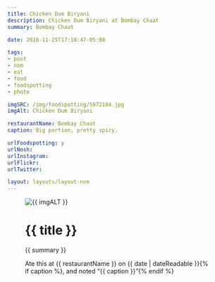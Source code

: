 ```yaml
---
title: Chicken Dum Biryani
description: Chicken Dum Biryani at Bombay Chaat
summary: Bombay Chaat

date: 2016-11-25T17:18:47-05:00

tags:
- post
- nom
- eat
- food
- foodspotting
- photo

imgSRC: /img/foodspotting/5972104.jpg
imgAlt: Chicken Dum Biryani

restaurantName: Bombay Chaat
caption: Big portion, pretty spicy.

urlFoodspotting: y
urlNosh:
urlInstagram:
urlFlickr:
urlTwitter:

layout: layouts/layout-nom
---
```

<figure class="nom">
	<img class="u-photo img-border" src="{{ imgSRC }}" alt="{{ imgALT }}">
	<figcaption>
		<h1 class="title p-name">{{ title }}</h1>
		<p class="summary">{{ summary }}</p>
		<p>Ate this at {{ restaurantName }} on <time class="dt-published" datetime="{{ date | dateIso }}">{{ date | dateReadable }}</time>{% if caption %}, and noted <q class="caption">{{ caption }}</q>{% endif %}
	</figcaption>
</figure>